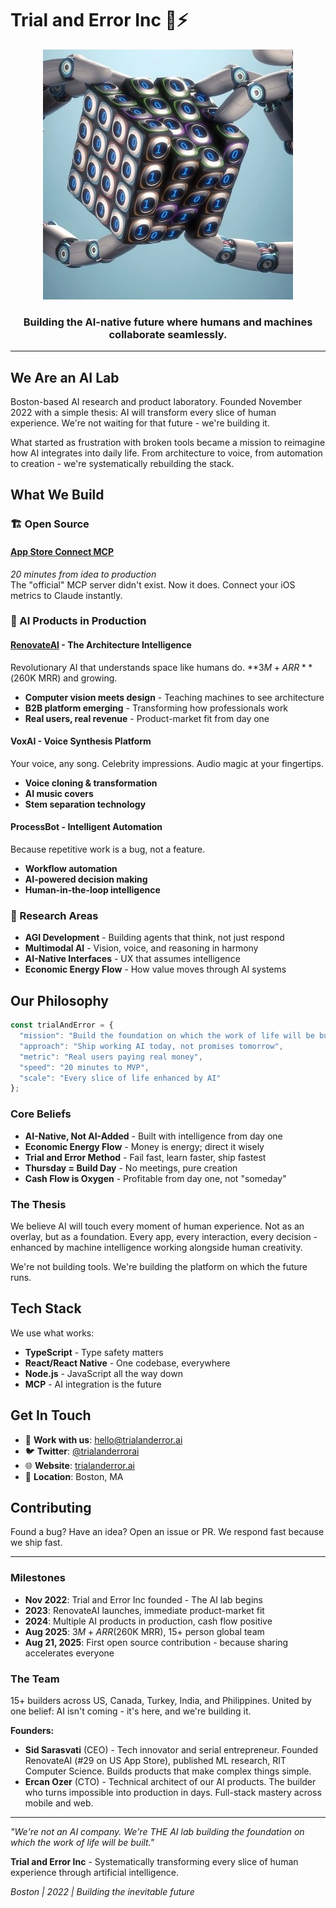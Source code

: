 # Trial and Error Inc 🧪⚡

<div align="center">
  <img src="../assets/logo.jpg" alt="Trial and Error Inc - AI Lab" width="400">
  <h3>Building the AI-native future where humans and machines collaborate seamlessly.</h3>
</div>

---

## We Are an AI Lab

Boston-based AI research and product laboratory. Founded November 2022 with a simple thesis: AI will transform every slice of human experience. We're not waiting for that future - we're building it.

What started as frustration with broken tools became a mission to reimagine how AI integrates into daily life. From architecture to voice, from automation to creation - we're systematically rebuilding the stack.

## What We Build

### 🏗️ Open Source

#### [App Store Connect MCP](https://github.com/TrialAndErrorAI/appstore-connect-mcp)
*20 minutes from idea to production*  
The "official" MCP server didn't exist. Now it does. Connect your iOS metrics to Claude instantly.

### 🎨 AI Products in Production

#### [RenovateAI](https://renovateai.app) - The Architecture Intelligence
Revolutionary AI that understands space like humans do. **$3M+ ARR** ($260K MRR) and growing.
- **Computer vision meets design** - Teaching machines to see architecture
- **B2B platform emerging** - Transforming how professionals work
- **Real users, real revenue** - Product-market fit from day one

#### VoxAI - Voice Synthesis Platform
Your voice, any song. Celebrity impressions. Audio magic at your fingertips.
- **Voice cloning & transformation** 
- **AI music covers**
- **Stem separation technology**

#### ProcessBot - Intelligent Automation
Because repetitive work is a bug, not a feature.
- **Workflow automation**
- **AI-powered decision making**
- **Human-in-the-loop intelligence**

### 🔬 Research Areas

- **AGI Development** - Building agents that think, not just respond
- **Multimodal AI** - Vision, voice, and reasoning in harmony
- **AI-Native Interfaces** - UX that assumes intelligence
- **Economic Energy Flow** - How value moves through AI systems

## Our Philosophy

```javascript
const trialAndError = {
  "mission": "Build the foundation on which the work of life will be built",
  "approach": "Ship working AI today, not promises tomorrow",
  "metric": "Real users paying real money",
  "speed": "20 minutes to MVP",
  "scale": "Every slice of life enhanced by AI"
};
```

### Core Beliefs

- **AI-Native, Not AI-Added** - Built with intelligence from day one
- **Economic Energy Flow** - Money is energy; direct it wisely
- **Trial and Error Method** - Fail fast, learn faster, ship fastest
- **Thursday = Build Day** - No meetings, pure creation
- **Cash Flow is Oxygen** - Profitable from day one, not "someday"

### The Thesis

We believe AI will touch every moment of human experience. Not as an overlay, but as a foundation. Every app, every interaction, every decision - enhanced by machine intelligence working alongside human creativity.

We're not building tools. We're building the platform on which the future runs.

## Tech Stack

We use what works:
- **TypeScript** - Type safety matters
- **React/React Native** - One codebase, everywhere
- **Node.js** - JavaScript all the way down
- **MCP** - AI integration is the future

## Get In Touch

- 💼 **Work with us**: hello@trialanderror.ai
- 🐦 **Twitter**: [@trialanderrorai](https://twitter.com/trialanderrorai)
- 🌐 **Website**: [trialanderror.ai](https://trialanderror.ai)
- 📍 **Location**: Boston, MA

## Contributing

Found a bug? Have an idea? Open an issue or PR. We respond fast because we ship fast.

---

### Milestones

- **Nov 2022**: Trial and Error Inc founded - The AI lab begins
- **2023**: RenovateAI launches, immediate product-market fit
- **2024**: Multiple AI products in production, cash flow positive
- **Aug 2025**: $3M+ ARR ($260K MRR), 15+ person global team
- **Aug 21, 2025**: First open source contribution - because sharing accelerates everyone

### The Team

15+ builders across US, Canada, Turkey, India, and Philippines. United by one belief: AI isn't coming - it's here, and we're building it.

**Founders:**
- **Sid Sarasvati** (CEO) - Tech innovator and serial entrepreneur. Founded RenovateAI (#29 on US App Store), published ML research, RIT Computer Science. Builds products that make complex things simple.
- **Ercan Ozer** (CTO) - Technical architect of our AI products. The builder who turns impossible into production in days. Full-stack mastery across mobile and web.

---

*"We're not an AI company. We're THE AI lab building the foundation on which the work of life will be built."*

**Trial and Error Inc** - Systematically transforming every slice of human experience through artificial intelligence.

*Boston | 2022 | Building the inevitable future*

